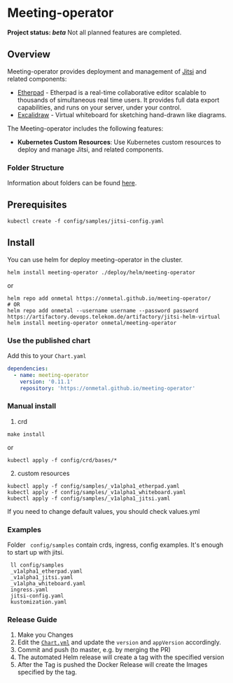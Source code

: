 # Meeting-operator
**Project status: *beta*** Not all planned features are completed.

## Overview
Meeting-operator provides deployment and management of [Jitsi](https://jitsi.org/) 
and related components: 
* [Etherpad](https://etherpad.org/) - Etherpad is a real-time collaborative editor scalable to thousands of simultaneous real time users. It provides full data export capabilities, and runs on your server, under your control.
* [Excalidraw](https://excalidraw.com/) - Virtual whiteboard for sketching hand-drawn like diagrams.

The Meeting-operator includes the following features:

* **Kubernetes Custom Resources**: Use Kubernetes custom resources to deploy and manage Jitsi,
  and related components.

### Folder Structure
Information about folders can be found [here](docs/folder-structure.md).

## Prerequisites
```
kubectl create -f config/samples/jitsi-config.yaml
```
## Install
You can use helm for deploy meeting-operator in the cluster.
```
helm install meeting-operator ./deploy/helm/meeting-operator
```
or
```
helm repo add onmetal https://onmetal.github.io/meeting-operator/
# OR
helm repo add onmetal --username username --password password https://artifactory.devops.telekom.de/artifactory/jitsi-helm-virtual
helm install meeting-operator onmetal/meeting-operator
```
### Use the published chart

Add this to your `Chart.yaml`
```yaml
dependencies:
  - name: meeting-operator
    version: '0.11.1'
    repository: 'https://onmetal.github.io/meeting-operator'
```

### Manual install
1. crd
```
make install
```
or
```
kubectl apply -f config/crd/bases/*
```
2. custom resources
```
kubectl apply -f config/samples/_v1alpha1_etherpad.yaml
kubectl apply -f config/samples/_v1alpha1_whiteboard.yaml 
kubectl apply -f config/samples/_v1alpha1_jitsi.yaml
```

If you need to change default values, you should check values.yml

### Examples
Folder ``` config/samples``` contain crds, ingress, config examples. It's enough to 
start up with jitsi.
```
 ll config/samples
 _v1alpha1_etherpad.yaml
 _v1alpha1_jitsi.yaml
 _v1alpha_whiteboard.yaml
 ingress.yaml
 jitsi-config.yaml
 kustomization.yaml
```

### Release Guide

1. Make you Changes
2. Edit the [`Chart.yml`](/deploy/helm/meeting-operator/Chart.yaml) and update the `version` and `appVersion` accordingly. 
3. Commit and push (to master, e.g. by merging the PR)
4. The automated Helm release will create a tag with the specified version
5. After the Tag is pushed the Docker Release will create the Images specified by the tag. 

